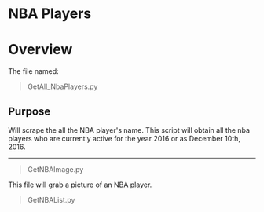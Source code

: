 # NBA Players

# Overview

The file named:

> GetAll_NbaPlayers.py

## Purpose
Will scrape the all the NBA player's name.  This script will obtain all the nba players who are 
currently active for the year 2016 or as December 10th, 2016.

--------------

> GetNBAImage.py

This file will grab a picture of an NBA player.

>GetNBAList.py
